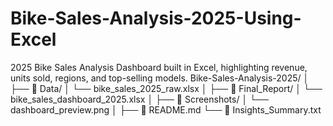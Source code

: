 # Bike-Sales-Analysis-2025-Using-Excel
2025 Bike Sales Analysis Dashboard built in Excel, highlighting revenue, units sold, regions, and top-selling models.
Bike-Sales-Analysis-2025/
│
├── 📁 Data/
│   └── bike_sales_2025_raw.xlsx
│
├── 📁 Final_Report/
│   └── bike_sales_dashboard_2025.xlsx
│
├── 📁 Screenshots/
│   └── dashboard_preview.png
│
├── 📄 README.md
└── 📄 Insights_Summary.txt
